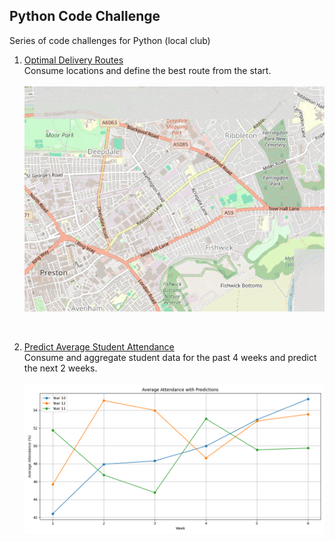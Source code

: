 ## Python Code Challenge
Series of code challenges for Python (local club) 

1. [Optimal Delivery Routes](optimal_delivery_routes/main.py)<br/>
Consume locations and define the best route from the start.<br /><br />
![Optimal Delivery Routes](.output/optimal_delivery_routes.gif)

<br />

2. [Predict Average Student Attendance](predict_average_student_attendances/main.py)<br/>
Consume and aggregate student data for the past 4 weeks and predict the next 2 weeks.
<br /><br />
![Predict Average Student Attendance](.output/predict_average_student_attendances.png)